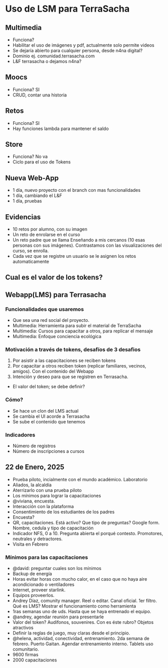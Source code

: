 # Uso de LSM para TerraSacha

## Multimedia

- Funciona?
- Habilitar el uso de imágenes y pdf, actualmente solo permite videos
- Se dejaría abierto para cualquier persona, desde n4na digital?
- Dominio ej. comunidad.terrasacha.com
- L&F terrasacha o dejamos n4na?

## Moocs

- Funciona? SI
- CRUD, contar una historia

## Retos

- Funciona? SI
- Hay funciones lambda para mantener el saldo

## Store

- Funciona? No va
- Ciclo para el uso de Tokens

## Nueva Web-App

- 1 día, nuevo proyecto con el branch con mas funcionalidades
- 1 día, cambiando el L&F
- 1 día, pruebas

## Evidencias

- 10 retos por alumno, con su imagen
- Un reto de enrolarse en el curso
- Un reto padre que se llama Enseñando a mis cercanos (10 esas personas con sus imágenes). Contrastamos con las visualizaciones del curso, se enrolla.
- Cada vez que se registre un usuario se le asignen los retos automaticamente

## Cual es el valor de los tokens?

## Webapp(LMS) para Terrasacha

### Funcionalidades que usaremos

- Que sea una red social del proyecto.
- Multimedia: Herramienta para subir el material de TerraSacha
- Multimedia: Cursos para capacitar a otros, para replicar el mensaje
- Multimedia: Enfoque conciencia ecológica

### Motivación a través de tokens, desafíos de 3 desafios

1. Por asistir a las capacitaciones se reciben tokens
2. Por capacitar a otros reciben token (replicar familiares, vecinos, amigos). Con el contenido del Webapp
3. Intención y deseo para que se registren en Terrasacha.

- El valor del token; se debe definir?

### Cómo?

- Se hace un clon del LMS actual
- Se cambia el UI acorde a Terrasacha
- Se sube el contenido que tenemos

### Indicadores

- Número de registros
- Número de inscripciones a cursos

## 22 de Enero, 2025

- Prueba piloto, incialmente con el mundo académico. Laboratorio
- Aliados, la alcaldía
- Aterrizarlo con una prueba piloto
- Los mínimos para lograr la capacitaciones
- @viviana, encuesta.
- Interacción con la plataforma
- Consentimiento de los estudiantes de los padres
- Encuesta?
- QR, capacitaciones. Está activo? Que tipo de preguntas? Google form. Nombre, cedula y tipo de capacitación
- Indicador NFS, 0 a 10. Pregunta abierta el porqué contesto. Promotores, neutrales y detractores.
- Visita en Febrero

### Mínimos para las capacitaciones

- @david: preguntar cuales son los mínimos
- Backup de energía
- Horas evitar horas con mucho calor, en el caso que no haya aire acondicionado o ventiladores
- Internet, proveer starlink.
- Equipos proveerlos.
- Andrey Díaz, comunity manager. Reel o editar. Canal oficial. 1er filtro. Qué es LMS? Mostrar el funcionamiento como herramienta
- 1ras semanas uno de uds. Hasta que se haya entrenado el equipo.
- @andrey, agendar reunión para presentarle
- Valor del token? Audifonos, souvenires. Con es éste rubro? Objetos atractivos
- Definir la reglas de juego, muy claras desde el principio.
- @helena, actividad, conectividad, entrenamiento. 2da semana de febrero. Puerto Gaitan. Agendar entrenamiento interno. Tablets uso comunitario.
- 9600 firmas
- 2000 capacitaciones
